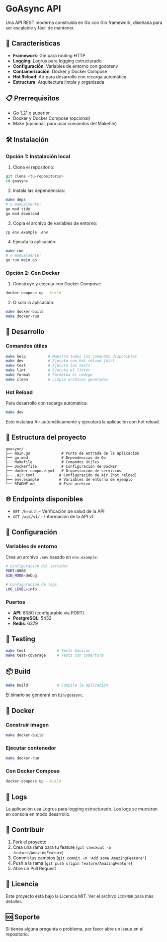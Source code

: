 # GoAsync API

Una API REST moderna construida en Go con Gin framework, diseñada para ser escalable y fácil de mantener.

## 🚀 Características

- **Framework**: Gin para routing HTTP
- **Logging**: Logrus para logging estructurado
- **Configuración**: Variables de entorno con godotenv
- **Containerización**: Docker y Docker Compose
- **Hot Reload**: Air para desarrollo con recarga automática
- **Estructura**: Arquitectura limpia y organizada

## 📋 Prerrequisitos

- Go 1.21 o superior
- Docker y Docker Compose (opcional)
- Make (opcional, para usar comandos del Makefile)

## 🛠️ Instalación

### Opción 1: Instalación local

1. Clona el repositorio:

```bash
git clone <tu-repositorio>
cd goasync
```

2. Instala las dependencias:

```bash
make deps
# o manualmente:
go mod tidy
go mod download
```

3. Copia el archivo de variables de entorno:

```bash
cp env.example .env
```

4. Ejecuta la aplicación:

```bash
make run
# o manualmente:
go run main.go
```

### Opción 2: Con Docker

1. Construye y ejecuta con Docker Compose:

```bash
docker-compose up --build
```

2. O solo la aplicación:

```bash
make docker-build
make docker-run
```

## 🚀 Desarrollo

### Comandos útiles

```bash
make help          # Muestra todos los comandos disponibles
make dev           # Ejecuta con hot reload (Air)
make test          # Ejecuta los tests
make lint          # Ejecuta el linter
make format        # Formatea el código
make clean         # Limpia archivos generados
```

### Hot Reload

Para desarrollo con recarga automática:

```bash
make dev
```

Esto instalará Air automáticamente y ejecutará la aplicación con hot reload.

## 📁 Estructura del proyecto

```
goasync/
├── main.go              # Punto de entrada de la aplicación
├── go.mod               # Dependencias de Go
├── Makefile             # Comandos útiles
├── Dockerfile           # Configuración de Docker
├── docker-compose.yml   # Orquestación de servicios
├── .air.toml           # Configuración de Air (hot reload)
├── env.example         # Variables de entorno de ejemplo
└── README.md           # Este archivo
```

## 🌐 Endpoints disponibles

- `GET /health` - Verificación de salud de la API
- `GET /api/v1/` - Información de la API v1

## 🔧 Configuración

### Variables de entorno

Crea un archivo `.env` basado en `env.example`:

```bash
# Configuración del servidor
PORT=8080
GIN_MODE=debug

# Configuración de logs
LOG_LEVEL=info
```

### Puertos

- **API**: 8080 (configurable via PORT)
- **PostgreSQL**: 5432
- **Redis**: 6379

## 🧪 Testing

```bash
make test              # Tests básicos
make test-coverage     # Tests con cobertura
```

## 📦 Build

```bash
make build             # Compila la aplicación
```

El binario se generará en `bin/goasync`.

## 🐳 Docker

### Construir imagen

```bash
make docker-build
```

### Ejecutar contenedor

```bash
make docker-run
```

### Con Docker Compose

```bash
docker-compose up --build
```

## 📝 Logs

La aplicación usa Logrus para logging estructurado. Los logs se muestran en consola en modo desarrollo.

## 🤝 Contribuir

1. Fork el proyecto
2. Crea una rama para tu feature (`git checkout -b feature/AmazingFeature`)
3. Commit tus cambios (`git commit -m 'Add some AmazingFeature'`)
4. Push a la rama (`git push origin feature/AmazingFeature`)
5. Abre un Pull Request

## 📄 Licencia

Este proyecto está bajo la Licencia MIT. Ver el archivo `LICENSE` para más detalles.

## 🆘 Soporte

Si tienes alguna pregunta o problema, por favor abre un issue en el repositorio.
